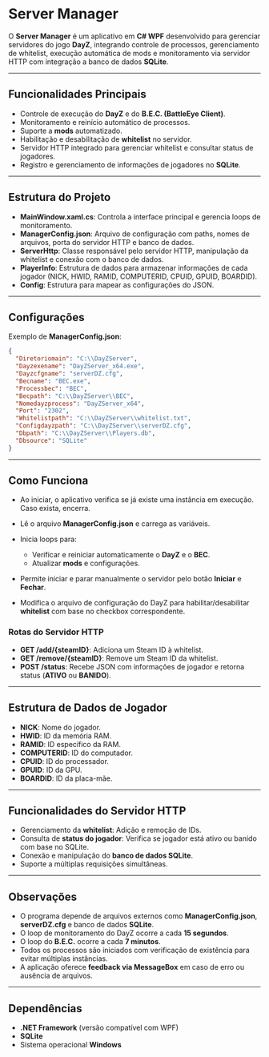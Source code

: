 


# Server Manager

O **Server Manager** é um aplicativo em **C# WPF** desenvolvido para gerenciar servidores do jogo **DayZ**, integrando controle de processos, gerenciamento de whitelist, execução automática de mods e monitoramento via servidor HTTP com integração a banco de dados **SQLite**.

---

## Funcionalidades Principais

- Controle de execução do **DayZ** e do **B.E.C. (BattleEye Client)**.
- Monitoramento e reinício automático de processos.
- Suporte a **mods** automatizado.
- Habilitação e desabilitação de **whitelist** no servidor.
- Servidor HTTP integrado para gerenciar whitelist e consultar status de jogadores.
- Registro e gerenciamento de informações de jogadores no **SQLite**.

---

## Estrutura do Projeto

- **MainWindow.xaml.cs**: Controla a interface principal e gerencia loops de monitoramento.  
- **ManagerConfig.json**: Arquivo de configuração com paths, nomes de arquivos, porta do servidor HTTP e banco de dados.  
- **ServerHttp**: Classe responsável pelo servidor HTTP, manipulação da whitelist e conexão com o banco de dados.  
- **PlayerInfo**: Estrutura de dados para armazenar informações de cada jogador (NICK, HWID, RAMID, COMPUTERID, CPUID, GPUID, BOARDID).  
- **Config**: Estrutura para mapear as configurações do JSON.

---

## Configurações

Exemplo de **ManagerConfig.json**:

```json
{
  "Diretoriomain": "C:\\DayZServer",
  "Dayzexename": "DayZServer_x64.exe",
  "Dayzcfgname": "serverDZ.cfg",
  "Becname": "BEC.exe",
  "Processbec": "BEC",
  "Becpath": "C:\\DayZServer\\BEC",
  "Nomedayzprocess": "DayZServer_x64",
  "Port": "2302",
  "Whitelistpath": "C:\\DayZServer\\whitelist.txt",
  "Configdayzpath": "C:\\DayZServer\\serverDZ.cfg",
  "Dbpath": "C:\\DayZServer\\Players.db",
  "Dbsource": "SQLite"
}
````

---

## Como Funciona

* Ao iniciar, o aplicativo verifica se já existe uma instância em execução. Caso exista, encerra.
* Lê o arquivo **ManagerConfig.json** e carrega as variáveis.
* Inicia loops para:

  * Verificar e reiniciar automaticamente o **DayZ** e o **BEC**.
  * Atualizar **mods** e configurações.
* Permite iniciar e parar manualmente o servidor pelo botão **Iniciar** e **Fechar**.
* Modifica o arquivo de configuração do DayZ para habilitar/desabilitar **whitelist** com base no checkbox correspondente.

### Rotas do Servidor HTTP

* **GET /add/{steamID}**: Adiciona um Steam ID à whitelist.
* **GET /remove/{steamID}**: Remove um Steam ID da whitelist.
* **POST /status**: Recebe JSON com informações de jogador e retorna status (**ATIVO** ou **BANIDO**).

---

## Estrutura de Dados de Jogador

* **NICK**: Nome do jogador.
* **HWID**: ID da memória RAM.
* **RAMID**: ID específico da RAM.
* **COMPUTERID**: ID do computador.
* **CPUID**: ID do processador.
* **GPUID**: ID da GPU.
* **BOARDID**: ID da placa-mãe.

---

## Funcionalidades do Servidor HTTP

* Gerenciamento da **whitelist**: Adição e remoção de IDs.
* Consulta de **status do jogador**: Verifica se jogador está ativo ou banido com base no SQLite.
* Conexão e manipulação do **banco de dados SQLite**.
* Suporte a múltiplas requisições simultâneas.

---

## Observações

* O programa depende de arquivos externos como **ManagerConfig.json**, **serverDZ.cfg** e banco de dados **SQLite**.
* O loop de monitoramento do DayZ ocorre a cada **15 segundos**.
* O loop do **B.E.C.** ocorre a cada **7 minutos**.
* Todos os processos são iniciados com verificação de existência para evitar múltiplas instâncias.
* A aplicação oferece **feedback via MessageBox** em caso de erro ou ausência de arquivos.

---

## Dependências

* **.NET Framework** (versão compatível com WPF)
* **SQLite**
* Sistema operacional **Windows**

```

